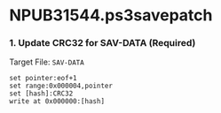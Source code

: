 # NPUB31544.ps3savepatch

### 1. Update CRC32 for SAV-DATA (Required)

Target File: `SAV-DATA`

```
set pointer:eof+1
set range:0x000004,pointer
set [hash]:CRC32
write at 0x000000:[hash]
```

